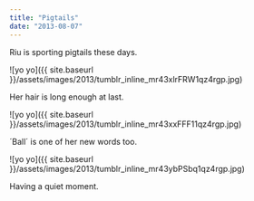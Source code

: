 ```yaml
---
title: "Pigtails"
date: "2013-08-07"
---
```


Riu is sporting pigtails these days.

![yo yo]({{ site.baseurl }}/assets/images/2013/tumblr_inline_mr43xlrFRW1qz4rgp.jpg)

Her hair is long enough at last.

![yo yo]({{ site.baseurl }}/assets/images/2013/tumblr_inline_mr43xxFFF11qz4rgp.jpg)

´Ball´ is one of her new words too.

![yo yo]({{ site.baseurl }}/assets/images/2013/tumblr_inline_mr43ybPSbq1qz4rgp.jpg)

Having a quiet moment.
